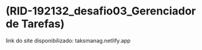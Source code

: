# (RID-192132_desafio03_Gerenciador de Tarefas)

link do site disponibilizado: taksmanag.netlify.app
